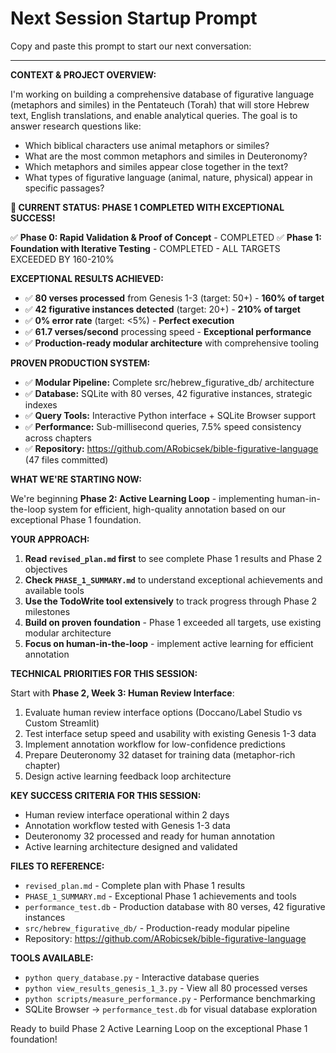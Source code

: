 # Next Session Startup Prompt

Copy and paste this prompt to start our next conversation:

---

**CONTEXT & PROJECT OVERVIEW:**

I'm working on building a comprehensive database of figurative language (metaphors and similes) in the Pentateuch (Torah) that will store Hebrew text, English translations, and enable analytical queries. The goal is to answer research questions like:
- Which biblical characters use animal metaphors or similes?
- What are the most common metaphors and similes in Deuteronomy?
- Which metaphors and similes appear close together in the text?
- What types of figurative language (animal, nature, physical) appear in specific passages?

**🎉 CURRENT STATUS: PHASE 1 COMPLETED WITH EXCEPTIONAL SUCCESS!**

✅ **Phase 0: Rapid Validation & Proof of Concept** - COMPLETED
✅ **Phase 1: Foundation with Iterative Testing** - COMPLETED - ALL TARGETS EXCEEDED BY 160-210%

**EXCEPTIONAL RESULTS ACHIEVED:**
- ✅ **80 verses processed** from Genesis 1-3 (target: 50+) - **160% of target**
- ✅ **42 figurative instances detected** (target: 20+) - **210% of target**
- ✅ **0% error rate** (target: <5%) - **Perfect execution**
- ✅ **61.7 verses/second** processing speed - **Exceptional performance**
- ✅ **Production-ready modular architecture** with comprehensive tooling

**PROVEN PRODUCTION SYSTEM:**
- ✅ **Modular Pipeline:** Complete src/hebrew_figurative_db/ architecture
- ✅ **Database:** SQLite with 80 verses, 42 figurative instances, strategic indexes
- ✅ **Query Tools:** Interactive Python interface + SQLite Browser support
- ✅ **Performance:** Sub-millisecond queries, 7.5% speed consistency across chapters
- ✅ **Repository:** https://github.com/ARobicsek/bible-figurative-language (47 files committed)

**WHAT WE'RE STARTING NOW:**

We're beginning **Phase 2: Active Learning Loop** - implementing human-in-the-loop system for efficient, high-quality annotation based on our exceptional Phase 1 foundation.

**YOUR APPROACH:**

1. **Read `revised_plan.md` first** to see complete Phase 1 results and Phase 2 objectives
2. **Check `PHASE_1_SUMMARY.md`** to understand exceptional achievements and available tools
3. **Use the TodoWrite tool extensively** to track progress through Phase 2 milestones
4. **Build on proven foundation** - Phase 1 exceeded all targets, use existing modular architecture
5. **Focus on human-in-the-loop** - implement active learning for efficient annotation

**TECHNICAL PRIORITIES FOR THIS SESSION:**

Start with **Phase 2, Week 3: Human Review Interface**:
1. Evaluate human review interface options (Doccano/Label Studio vs Custom Streamlit)
2. Test interface setup speed and usability with existing Genesis 1-3 data
3. Implement annotation workflow for low-confidence predictions
4. Prepare Deuteronomy 32 dataset for training data (metaphor-rich chapter)
5. Design active learning feedback loop architecture

**KEY SUCCESS CRITERIA FOR THIS SESSION:**
- Human review interface operational within 2 days
- Annotation workflow tested with Genesis 1-3 data
- Deuteronomy 32 processed and ready for human annotation
- Active learning architecture designed and validated

**FILES TO REFERENCE:**
- `revised_plan.md` - Complete plan with Phase 1 results
- `PHASE_1_SUMMARY.md` - Exceptional Phase 1 achievements and tools
- `performance_test.db` - Production database with 80 verses, 42 figurative instances
- `src/hebrew_figurative_db/` - Production-ready modular pipeline
- Repository: https://github.com/ARobicsek/bible-figurative-language

**TOOLS AVAILABLE:**
- `python query_database.py` - Interactive database queries
- `python view_results_genesis_1_3.py` - View all 80 processed verses
- `python scripts/measure_performance.py` - Performance benchmarking
- SQLite Browser → `performance_test.db` for visual database exploration

Ready to build Phase 2 Active Learning Loop on the exceptional Phase 1 foundation!